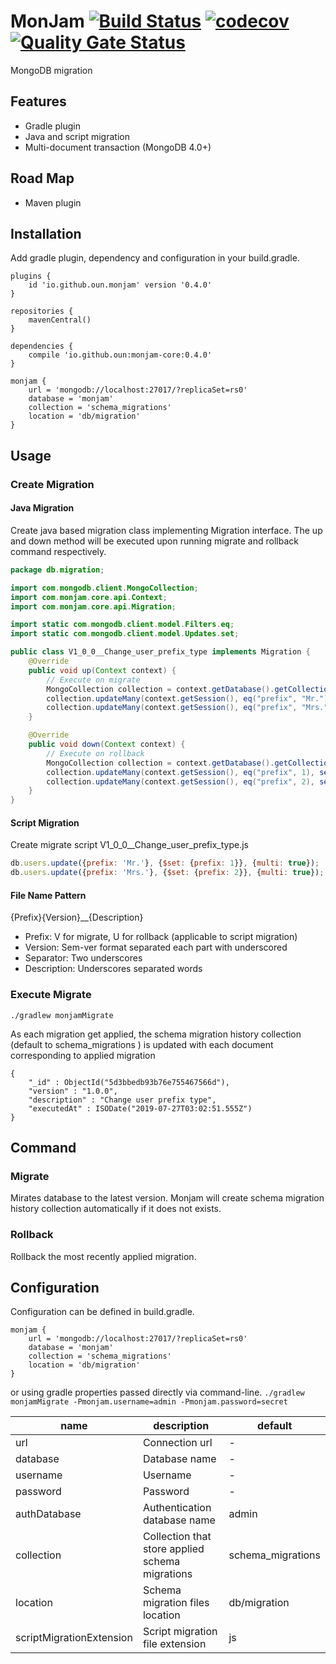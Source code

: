 # MonJam [![Build Status](https://travis-ci.com/oun/monjam.svg?branch=master)](https://travis-ci.com/oun/monjam) [![codecov](https://codecov.io/gh/oun/monjam/branch/master/graph/badge.svg)](https://codecov.io/gh/oun/monjam) [![Quality Gate Status](https://sonarcloud.io/api/project_badges/measure?project=oun_monjam&metric=alert_status)](https://sonarcloud.io/dashboard?id=oun_monjam)

MongoDB migration

## Features
- Gradle plugin
- Java and script migration
- Multi-document transaction (MongoDB 4.0+)

## Road Map
- Maven plugin

## Installation

Add gradle plugin, dependency and configuration in your build.gradle.
```
plugins {
    id 'io.github.oun.monjam' version '0.4.0'
}

repositories {
    mavenCentral()
}

dependencies {
    compile 'io.github.oun:monjam-core:0.4.0'
}

monjam {
    url = 'mongodb://localhost:27017/?replicaSet=rs0'
    database = 'monjam'
    collection = 'schema_migrations'
    location = 'db/migration'
}
```

## Usage

### Create Migration

#### Java Migration

Create java based migration class implementing Migration interface. The up and down method will be executed upon running migrate and rollback command respectively.

```java
package db.migration;

import com.mongodb.client.MongoCollection;
import com.monjam.core.api.Context;
import com.monjam.core.api.Migration;

import static com.mongodb.client.model.Filters.eq;
import static com.mongodb.client.model.Updates.set;

public class V1_0_0__Change_user_prefix_type implements Migration {
    @Override
    public void up(Context context) {
        // Execute on migrate
        MongoCollection collection = context.getDatabase().getCollection("users");
        collection.updateMany(context.getSession(), eq("prefix", "Mr."), set("prefix", 1));
        collection.updateMany(context.getSession(), eq("prefix", "Mrs."), set("prefix", 2));
    }

    @Override
    public void down(Context context) {
        // Execute on rollback
        MongoCollection collection = context.getDatabase().getCollection("users");
        collection.updateMany(context.getSession(), eq("prefix", 1), set("prefix", "Mr."));
        collection.updateMany(context.getSession(), eq("prefix", 2), set("prefix", "Mrs."));
    }
}
```

#### Script Migration

Create migrate script V1_0_0__Change_user_prefix_type.js

```javascript
db.users.update({prefix: 'Mr.'}, {$set: {prefix: 1}}, {multi: true});
db.users.update({prefix: 'Mrs.'}, {$set: {prefix: 2}}, {multi: true});
```

#### File Name Pattern
{Prefix}{Version}__{Description}
- Prefix: V for migrate, U for rollback (applicable to script migration)
- Version: Sem-ver format separated each part with underscored
- Separator: Two underscores
- Description: Underscores separated words

### Execute Migrate
`./gradlew monjamMigrate`

As each migration get applied, the schema migration history collection (default to schema_migrations ) is updated with each document corresponding to applied migration
```
{
    "_id" : ObjectId("5d3bbedb93b76e755467566d"),
    "version" : "1.0.0",
    "description" : "Change user prefix type",
    "executedAt" : ISODate("2019-07-27T03:02:51.555Z")
}
```

## Command

### Migrate

Mirates database to the latest version. Monjam will create schema migration history collection automatically if it does not exists.

### Rollback

Rollback the most recently applied migration.

## Configuration

Configuration can be defined in build.gradle.
```
monjam {
    url = 'mongodb://localhost:27017/?replicaSet=rs0'
    database = 'monjam'
    collection = 'schema_migrations'
    location = 'db/migration'
}
```
or using gradle properties passed directly via command-line.
`./gradlew monjamMigrate -Pmonjam.username=admin -Pmonjam.password=secret`

| name        | description                      | default |
|-------------|----------------------------------|---------|
| url         | Connection url                   | -       |
| database    | Database name                    | -       |
| username    | Username                         | -       |
| password    | Password                         | -       |
| authDatabase | Authentication database name    | admin   |
| collection  | Collection that store applied schema migrations | schema_migrations |
| location    | Schema migration files location  | db/migration |
| scriptMigrationExtension | Script migration file extension | js |
